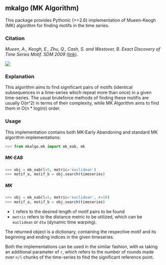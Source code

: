 ## mkalgo (MK Algorithm)
This package provides Pythonic (>=2.6) implementation of Mueen-Keogh (MK) algorithm for finding motifs in the time series.

### Citation
_Mueen, A., Keogh, E., Zhu, Q., Cash, S. and Westover, B. Exact Discovery of Time Series Motif. SDM 2009_ ([link](http://alumni.cs.ucr.edu/~mueen/pdf/EM.pdf)).

![](https://i.imgur.com/MfbxULV.png)

### Explanation
This algorithm aims to find significant pairs of motifs (identical subsequences in a time-series which repeat more than once) in a given time-series. The usual bruteforce methods of finding these motifis are usually O(n^2) in terms of their complexity, while MK Algorithm aims to find them in O(n * log(n)) order.

### Usage
This implementation contains both MK-Early Abandoning and standard MK algorithm implementations:
```python
>>> from mkalgo.mk import mk_eab, mk
```

##### MK-EAB

```python
>>> obj = mk_eab(l=5, metric='euclidean')
>>> motif_a, motif_b = obj.search(timeseries)
```

##### MK
```python
>>> obj = mk_eab(l=5, metric='euclidean', r=10)
>>> motif_a, motif_b = obj.search(timeseries)
```

* `l` refers to the desired length of motif pairs to be found
* `metric` refers to the distance metric to be utilized, which can be `euclidean` or `dtw` (dynamic time warping).


The returned object is a dictionary, containing the respective motif and its beginning and ending indices in the given timeseries.

Both the implementations can be used in the similar fashion, with `mk` taking an additional parameter of `r`, which refers to the number of rounds made over `n/l` chunks of the time-series to find the significant reference point.
